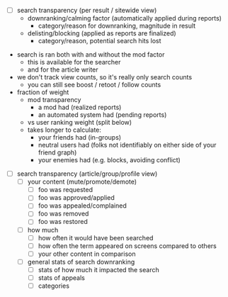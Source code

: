 - [ ] search transparency (per result / sitewide view)
	- downranking/calming factor (automatically applied during reports)
		- category/reason for downranking, magnitude in result
	- delisting/blocking (applied as reports are finalized)
		- category/reason, potential search hits lost
- search is ran both with and without the mod factor
	- this is available for the searcher
	- and for the article writer
- we don't track view counts, so it's really only search counts
	- you can still see boost / retoot / follow counts
- fraction of weight
	- mod transparency
		- a mod had (realized reports)
		- an automated system had (pending reports)
	- vs user ranking weight (split below)
	- takes longer to calculate:
		- your friends had (in-groups)
		- neutral users had (folks not identifiably on either side of your friend graph)
		- your enemies had (e.g. blocks, avoiding conflict)
- [ ] search transparency (article/group/profile view)
	- [ ] your content (mute/promote/demote)
		- [ ] foo was requested
		- [ ] foo was approved/applied
		- [ ] foo was appealed/complained
		- [ ] foo was removed
		- [ ] foo was restored
	- [ ] how much
		- [ ] how often it would have been searched
		- [ ] how often the term appeared on screens compared to others
		- [ ] your other content in comparison
	- [ ] general stats of search downranking
		- [ ] stats of how much it impacted the search
		- [ ] stats of appeals
		- [ ] categories
